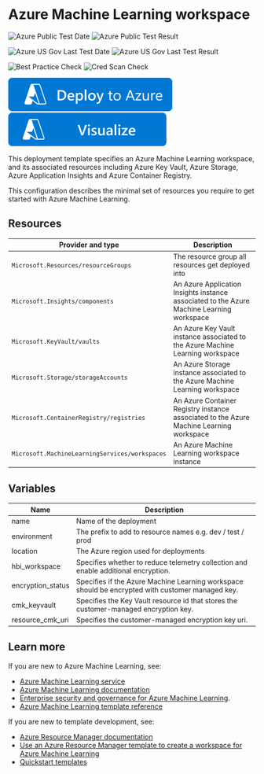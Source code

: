 # Azure Machine Learning workspace

![Azure Public Test Date](https://azurequickstartsservice.blob.core.windows.net/badges/quickstarts/microsoft.machinelearningservices/machine-learning-end-to-end-public/PublicLastTestDate.svg)
![Azure Public Test Result](https://azurequickstartsservice.blob.core.windows.net/badges/quickstarts/microsoft.machinelearningservices/machine-learning-end-to-end-public/PublicDeployment.svg)

![Azure US Gov Last Test Date](https://azurequickstartsservice.blob.core.windows.net/badges/quickstarts/microsoft.machinelearningservices/machine-learning-end-to-end-public/FairfaxLastTestDate.svg)
![Azure US Gov Last Test Result](https://azurequickstartsservice.blob.core.windows.net/badges/quickstarts/microsoft.machinelearningservices/machine-learning-end-to-end-public/FairfaxDeployment.svg)

![Best Practice Check](https://azurequickstartsservice.blob.core.windows.net/badges/quickstarts/microsoft.machinelearningservices/machine-learning-end-to-end-public/BestPracticeResult.svg)
![Cred Scan Check](https://azurequickstartsservice.blob.core.windows.net/badges/quickstarts/microsoft.machinelearningservices/machine-learning-end-to-end-public/CredScanResult.svg)

[![Deploy To Azure](https://raw.githubusercontent.com/Azure/azure-quickstart-templates/master/1-CONTRIBUTION-GUIDE/images/deploytoazure.svg?sanitize=true)](https://portal.azure.com/#create/Microsoft.Template/uri/https%3A%2F%2Fraw.githubusercontent.com%2FAzure%2Fazure-quickstart-templates%2Fmaster%2Fquickstarts%2Fmicrosoft.machinelearningservices%2Fmachine-learning-end-to-end-public%2Fazuredeploy.json)  [![Visualize](https://raw.githubusercontent.com/Azure/azure-quickstart-templates/master/1-CONTRIBUTION-GUIDE/images/visualizebutton.svg?sanitize=true)](http://armviz.io/#/?load=https%3A%2F%2Fraw.githubusercontent.com%2FAzure%2Fazure-quickstart-templates%2Fmaster%2Fquickstarts%2Fmicrosoft.machinelearningservices%2Fmachine-learning-end-to-end-public%2Fazuredeploy.json)

This deployment template specifies an Azure Machine Learning workspace, and its associated resources including Azure Key Vault, Azure Storage, Azure Application Insights and Azure Container Registry.

This configuration describes the minimal set of resources you require to get started with Azure Machine Learning.

## Resources

| Provider and type | Description |
| - | - |
| `Microsoft.Resources/resourceGroups` | The resource group all resources get deployed into |
| `Microsoft.Insights/components` | An Azure Application Insights instance associated to the Azure Machine Learning workspace |
| `Microsoft.KeyVault/vaults` | An Azure Key Vault instance associated to the Azure Machine Learning workspace |
| `Microsoft.Storage/storageAccounts` | An Azure Storage instance associated to the Azure Machine Learning workspace |
| `Microsoft.ContainerRegistry/registries` | An Azure Container Registry instance associated to the Azure Machine Learning workspace |
| `Microsoft.MachineLearningServices/workspaces` | An Azure Machine Learning workspace instance |

## Variables

| Name | Description |
|-|-|
| name | Name of the deployment |
| environment | The prefix to add to resource names e.g. dev / test / prod |
| location | The Azure region used for deployments |
| hbi_workspace | Specifies whether to reduce telemetry collection and enable additional encryption. |
| encryption_status | Specifies if the Azure Machine Learning workspace should be encrypted with customer managed key. |
| cmk_keyvault | Specifies the Key Vault resource id that stores the customer-managed encryption key. |
| resource_cmk_uri | Specifies the customer-managed encryption key uri. |

## Learn more

If you are new to Azure Machine Learning, see:

- [Azure Machine Learning service](https://azure.microsoft.com/services/machine-learning-service/)
- [Azure Machine Learning documentation](https://docs.microsoft.com/azure/machine-learning/)
- [Enterprise security and governance for Azure Machine Learning](https://docs.microsoft.com/en-us/azure/machine-learning/concept-enterprise-security).
- [Azure Machine Learning template reference](https://docs.microsoft.com/azure/templates/microsoft.machinelearningservices/allversions)

If you are new to template development, see:

- [Azure Resource Manager documentation](https://docs.microsoft.com/azure/azure-resource-manager/)
- [Use an Azure Resource Manager template to create a workspace for Azure Machine Learning](https://docs.microsoft.com/azure/machine-learning/service/how-to-create-workspace-template)
- [Quickstart templates](https://azure.microsoft.com/resources/templates/)
